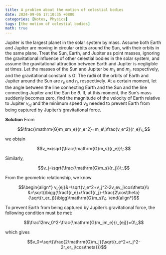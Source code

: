 ```yaml
---
title: A problem about the motion of celestial bodies
date: 2024-09-06 17:10:35 +0800
categories: [Notes, Physics]
tags: [the motion of celestial bodies]
math: true
---
```



Jupiter is the largest planet in the solar system by mass. Assume both Earth and Jupiter are moving in circular orbits around the Sun, with their orbits in the same plane. Treat the Sun, Earth, and Jupiter as point masses, ignoring the gravitational influence of other celestial bodies in the solar system, and assume the gravitational attraction between Earth and Jupiter is negligible at times. Let the masses of the Sun and Jupiter be $m_s$ and $m_j$, respectively, and the gravitational constant is $\mathrm{G}$. The radii of the orbits of Earth and Jupiter around the Sun are $r_e$ and $r_j$, respectively. At a certain moment, let the angle between the line connecting Earth and the Sun and the line connecting Jupiter and the Sun be $\theta$. If, at this moment, the Sun’s mass suddenly becomes zero, find the magnitude of the velocity of Earth relative to Jupiter $v_{ej}$ and the minimum speed $v_0$ needed to prevent Earth from being captured by Jupiter’s gravitational force.


**Solution**
From


$$\frac{\mathrm{G}m_sm_e}{r_e^2}=m_e\;\frac{v_e^2}{r_e}\;,$$


we obtain


$$v_e=\sqrt{\frac{\mathrm{G}m_s}{r_e}}\;.$$


Similarly,


$$v_j=\sqrt{\frac{\mathrm{G}m_s}{r_j}}\;.$$


From the geometric relationship, we know


$$\begin{align*}
    v_{ej}&=\sqrt{v_e^2+v_j^2-2v_ev_j\cos\theta}\\
    &=\sqrt{\bigg(\frac1{r_e}+\frac1{r_j}-\frac{2\cos\theta}{\sqrt{r_er_j}}\bigg)\mathrm{G}m_s}\;.
\end{align*}$$


To prevent Earth from being captured by Jupiter’s gravitational force, the following condition must be met:


$$\frac12mv_0^2-\frac{\mathrm{G}m_jm_e}{r_{ej}}=0\;,$$


which gives


$$v_0=\sqrt{\frac{2\mathrm{G}m_j}{\sqrt{r_e^2+r_j^2-2r_er_j\cos\theta}}}$$

